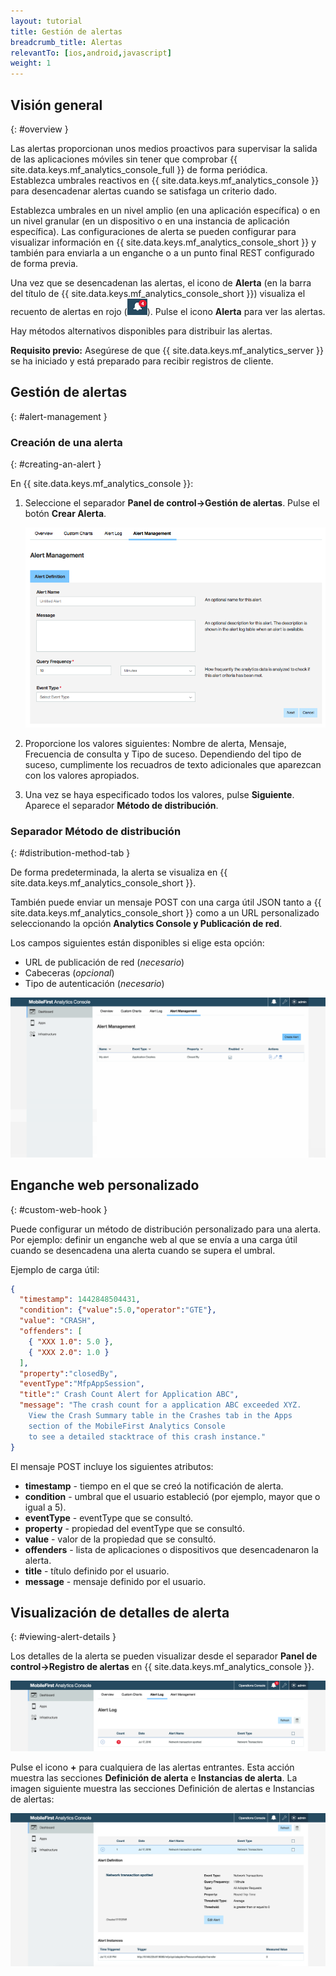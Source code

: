```yaml
---
layout: tutorial
title: Gestión de alertas
breadcrumb_title: Alertas
relevantTo: [ios,android,javascript]
weight: 1
---
```

<!-- NLS_CHARSET=UTF-8 -->
## Visión general
{: #overview }

Las alertas proporcionan unos medios proactivos para supervisar la salida de las aplicaciones móviles sin tener que comprobar {{ site.data.keys.mf_analytics_console_full }} de forma periódica.   
Establezca umbrales reactivos en {{ site.data.keys.mf_analytics_console }} para desencadenar alertas cuando se satisfaga un criterio dado.


Establezca umbrales en un nivel amplio (en una aplicación específica) o en un nivel granular (en un dispositivo o en una instancia de aplicación específica).
Las configuraciones de alerta se pueden configurar para visualizar información en {{ site.data.keys.mf_analytics_console_short }} y también para enviarla a un enganche o a un punto final REST configurado de forma previa. 

Una vez que se desencadenan las alertas, el icono de **Alerta** (en la barra del título de {{ site.data.keys.mf_analytics_console_short }}) visualiza el recuento de alertas en rojo (<img  alt="icono de alerta" style="margin:0;display:inline" src="alertIcon.png"/>). 
Pulse el icono **Alerta** para ver las alertas.


Hay métodos alternativos disponibles para distribuir las alertas.

**Requisito previo:** Asegúrese de que {{ site.data.keys.mf_analytics_server }} se ha iniciado y está preparado para recibir registros de cliente.

## Gestión de alertas
{: #alert-management }

### Creación de una alerta
{: #creating-an-alert }

En {{ site.data.keys.mf_analytics_console }}:

1. Seleccione el separador **Panel de control→Gestión de alertas**.
Pulse el botón **Crear Alerta**.


   ![Separador Gestión de alertas](alert_management_tab.png)

2. Proporcione los valores siguientes: Nombre de alerta, Mensaje, Frecuencia de consulta y Tipo de suceso.
Dependiendo del tipo de suceso, cumplimente los recuadros de texto adicionales que aparezcan con los valores apropiados.

3. Una vez se haya especificado todos los valores, pulse **Siguiente**.
Aparece el separador **Método de distribución**.


### Separador Método de distribución
{: #distribution-method-tab }

De forma predeterminada, la alerta se visualiza en {{ site.data.keys.mf_analytics_console_short }}.

También puede enviar un mensaje POST con una carga útil JSON tanto a {{ site.data.keys.mf_analytics_console_short }} como a un URL personalizado seleccionando la opción **Analytics Console y Publicación de red**.


Los campos siguientes están disponibles si elige esta opción:

* URL de publicación de red (*necesario*)
* Cabeceras (*opcional*)
* Tipo de autenticación (*necesario*)

<img class="gifplayer"  alt="Creación de una alerta" src="creating-an-alert.png"/>

## Enganche web personalizado
{: #custom-web-hook }

Puede configurar un método de distribución personalizado para una alerta.
Por ejemplo: definir un enganche web al que se envía a una carga útil cuando se desencadena una alerta cuando se supera el umbral.


Ejemplo de carga útil:

```json
{
  "timestamp": 1442848504431,
  "condition": {"value":5.0,"operator":"GTE"},
  "value": "CRASH",
  "offenders": [
    { "XXX 1.0": 5.0 },
    { "XXX 2.0": 1.0 }
  ],
  "property":"closedBy",
  "eventType":"MfpAppSession",
  "title":" Crash Count Alert for Application ABC",
  "message": "The crash count for a application ABC exceeded XYZ.
    View the Crash Summary table in the Crashes tab in the Apps
    section of the MobileFirst Analytics Console
    to see a detailed stacktrace of this crash instance."
}
```

El mensaje POST incluye los siguientes atributos:


* **timestamp** - tiempo en el que se creó la notificación de alerta. 
* **condition** - umbral que el usuario estableció (por ejemplo, mayor que o igual a 5). 
* **eventType** - eventType que se consultó. 
* **property** - propiedad del eventType que se consultó. 
* **value** - valor de la propiedad que se consultó. 
* **offenders** - lista de aplicaciones o dispositivos que desencadenaron la alerta. 
* **title** - título definido por el usuario. 
* **message** - mensaje definido por el usuario. 

## Visualización de detalles de alerta 
{: #viewing-alert-details }

Los detalles de la alerta se pueden visualizar desde el separador **Panel de control→Registro de alertas** en {{ site.data.keys.mf_analytics_console }}.

![Un nuevo registro de alerta](alert-log.png)

Pulse el icono **+** para cualquiera de las alertas entrantes.
Esta acción muestra las secciones **Definición de alerta** e **Instancias de alerta**.
La imagen siguiente muestra las secciones Definición de alertas e Instancias de alertas: 

![Instancias y definiciones de alerta](alert-definitions-and-instances.png)

